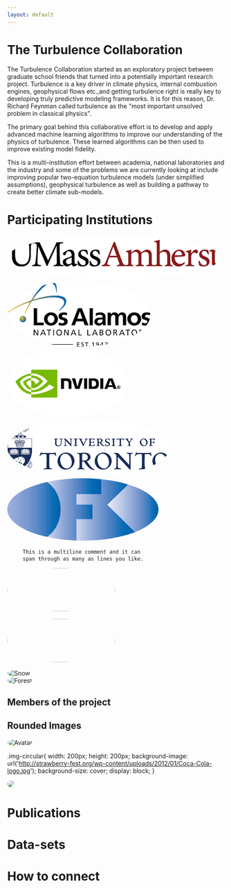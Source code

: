 ```yaml
---
layout: default
---
```


# The Turbulence Collaboration

The Turbulence Collaboration started as an exploratory project between graduate school friends that turned into a potentially important research project. Turbulence is a key driver in climate physics, internal combustion engines, geophysical flows etc.,and getting turbulence right is really key to developing truly predictive modeling frameworks. It is for this reason, Dr. Richard Feynman called turbulence as the "most important unsolved problem in classical physics".

The primary goal behind this collaborative effort is to develop and apply advanced machine learning algorithms to improve our understanding of the physics of turbulence. These learned algorithms can be then used to improve existing model fidelity.

This is a multi-institution effort between academia, national laboratories and the industry and some of the problems we are currently looking at include improving popular two-equation turbulence models (under simplified assumptions), geophysical turbulence as well as building a pathway to create better climate sub-models.

# Participating Institutions

![Branching](./assets/img/UMass.png)
![Branching](./assets/img/LANL.png)
![Branching](./assets/img/NVIDIA.png)
![Branching](./assets/img/UToronto.png)
![Branching](./assets/img/DKI.jpeg)



         This is a multiline comment and it can
         span through as many as lines you like.
<p> <img src="https://github.com/turbulenceai/climate-consortium/blob/master/assets/img/UMass.png" width="250" height="100"></p>
<p> <img src="https://github.com/turbulenceai/climate-consortium/blob/master/assets/img/LANL.png" width="250" height="100"></p>


<div class="row">
  <div class="column">
    <img src="https://github.com/turbulenceai/climate-consortium/blob/master/assets/img/LANL.png" alt="Snow" style="width:25%">
  </div>
  <div class="column">
    <img src="https://github.com/turbulenceai/climate-consortium/blob/master/assets/img/UMass.png" alt="Forest" style="width:25%">
  </div>
</div>

## Members of the project

<html>
<head>
<meta name="viewport" content="width=device-width, initial-scale=1">
<style>
img {
  border-radius: 50%;
}
</style>
</head>
<body>

<h2>Rounded Images</h2>

<img src="https://github.com/turbulenceai/climate-consortium/blob/master/assets/img/LANL.png" alt="Avatar" style="width:20px">

</body>
</html> 

<div class="img-circular"></div>

.img-circular{
 width: 200px;
 height: 200px;
 background-image: url('http://strawberry-fest.org/wp-content/uploads/2012/01/Coca-Cola-logo.jpg');
 background-size: cover;
 display: block;
}

<img class="img-circle" src="https://github.com/turbulenceai/climate-consortium/blob/master/assets/img/LANL.png">

# Publications


# Data-sets



# How to connect
